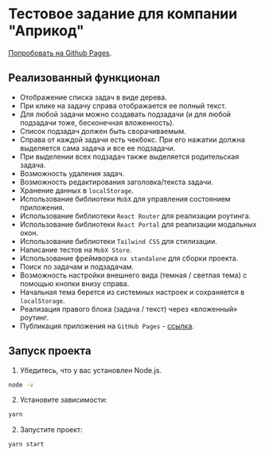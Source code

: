 # Тестовое задание для компании "Априкод"

[Попробовать на Github Pages](https://reddnaxx.github.io/apri-code-test-case/).

## Реализованный функционал

- Отображение списка задач в виде дерева.
- При клике на задачу справа отображается ее полный текст.
- Для любой задачи можно создавать подзадачи (и для любой подзадачи тоже,
  бесконечная вложенность).
- Список подзадач должен быть сворачиваемым.
- Справа от каждой задачи есть чекбокс. При его нажатии должна выделяется сама
  задача и все ее подзадачи.
- При выделении всех подзадач также выделяется родительская задача.
- Возможность удаления задач.
- Возможность редактирования заголовка/текста задачи.
- Хранение данных в `localStorage`.
- Использование библиотеки `MobX` для управления состоянием приложения.
- Использование библиотеки `React Router` для реализации роутинга.
- Использование библиотеки `React Portal` для реализации модальных окон.
- Использование библиотеки `Tailwind CSS` для стилизации.
- Написание тестов на `MobX Store`.
- Использование фреймворка `nx standalone` для сборки проекта.
- Поиск по задачам и подзадачам.
- Возможность настройки внешнего вида (темная / светлая тема) с помощью кнопки
  внизу справа.
- Начальная тема берется из системных настроек и сохраняется в `localStorage`.
- Реализация правого блока (задача / текст) через «вложенный» роутинг.
- Публикация приложения на `GitHub Pages` -
  [ссылка](https://reddnaxx.github.io/apri-code-test-case/).

## Запуск проекта

1. Убедитесь, что у вас установлен Node.js.

```bash
node -v
```

2. Установите зависимости:

```bash
yarn
```

2. Запустите проект:

```bash
yarn start
```
